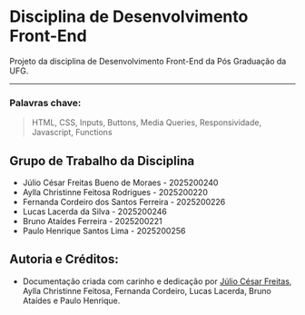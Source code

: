 # Disciplina de Desenvolvimento Front-End

Projeto da disciplina de Desenvolvimento Front-End da Pós Graduação da UFG.
___
### Palavras chave:
>HTML, CSS, Inputs, Buttons, Media Queries, Responsividade, Javascript, Functions

## Grupo de Trabalho da Disciplina

+ Júlio César Freitas Bueno de Moraes - 2025200240
+ Aylla Christinne Feitosa Rodrigues - 2025200220
+ Fernanda Cordeiro dos Santos Ferreira - 2025200226
+ Lucas Lacerda da Silva - 2025200246
+ Bruno Ataídes Ferreira - 2025200221
+ Paulo Henrique Santos Lima -  2025200256

## Autoria e Créditos:

+ Documentação criada com carinho e dedicação por [Júlio César Freitas](https://github.com/juliofreitasbm), Aylla Christinne Feitosa, Fernanda Cordeiro, Lucas Lacerda, Bruno Ataídes e Paulo Henrique.